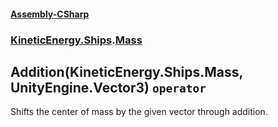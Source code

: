 #### [Assembly-CSharp](./Assembly-CSharp.md 'Assembly-CSharp')
### [KineticEnergy.Ships](./Assembly-CSharp.md#KineticEnergy-Ships 'KineticEnergy.Ships').[Mass](./KineticEnergy-Ships-Mass.md 'KineticEnergy.Ships.Mass')
## Addition(KineticEnergy.Ships.Mass, UnityEngine.Vector3) `operator`
Shifts the center of mass by the given vector through addition.

